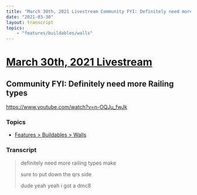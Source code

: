 ```yaml
---
title: "March 30th, 2021 Livestream Community FYI: Definitely need more Railing types"
date: "2021-03-30"
layout: transcript
topics:
    - "features/buildables/walls"
---
```

# [March 30th, 2021 Livestream](../2021-03-30.md)
## Community FYI: Definitely need more Railing types
https://www.youtube.com/watch?v=n-OQJu_fwJk

### Topics
* [Features > Buildables > Walls](../topics/features/buildables/walls.md)

### Transcript

> definitely need more railing types make
>
> sure to put down the qrs side
>
> dude yeah yeah i got a dmc8
